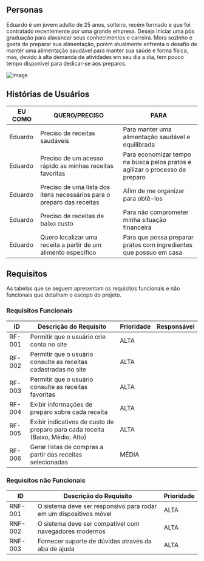 ## Personas

Eduardo é um jovem adulto de 25 anos, solteiro, recém formado e que foi contratado recentemente por uma grande empresa. Deseja iniciar uma pós graduação para alavancar seus conhecimentos e carreira. Mora sozinho e gosta de preparar sua alimentação, porém atualmente enfrenta o desafio de manter uma alimentação saudável para manter sua saúde e forma física, mas, devido à alta demanda de atividades em seu dia a dia, tem pouco tempo disponível para dedicar-se aos preparos.

![image](https://github.com/ICEI-PUC-Minas-PMV-SI/pmv-si-2023-2-pe1-t1-gastrocode-pmv/assets/142272104/64b2798b-20fe-404d-9556-b24f3480acb6)


## Histórias de Usuários

| EU COMO | QUERO/PRECISO | PARA |
|--------------------|------------------------------------|----------------------------------------|
|Eduardo | Preciso de receitas saudáveis                                                       | Para manter uma alimentação saudável e equilibrada                           |
|Eduardo | Preciso de um acesso rápido as minhas receitas favoritas                            | Para economizar tempo na busca pelos pratos e agilizar o processo de preparo |
|Eduardo | Preciso de uma lista dos itens necessários para o preparo das receitas              | Afim de me organizar para obtê-los                                           |
|Eduardo | Preciso de receitas de baixo custo                                                  | Para não comprometer minha situação financeira                               |
|Eduardo | Quero localizar uma receita a partir de um alimento específico                      | Para que possa preparar pratos com ingredientes que possuo em casa           |

## Requisitos

As tabelas que se seguem apresentam os requisitos funcionais e não funcionais que detalham o escopo do projeto.

### Requisitos Funcionais

|ID    | Descrição do Requisito  | Prioridade | Responsável |
|------|-----------------------------------------|----| ----|
|RF-001| Permitir que o usuário crie conta no site               | ALTA  | |
|RF-002| Permitir que o usuário consulte as receitas cadastradas no site               | ALTA  | |
|RF-003| Permitir que o usuário consulte as receitas favoritas                         | ALTA  | |
|RF-004| Exibir informações de preparo sobre cada receita                             | ALTA  | |
|RF-005| Exibir indicativos de custo de preparo para cada receita (Baixo, Médio, Alto) | ALTA  | |
|RF-006| Gerar listas de compras a partir das receitas selecionadas                    | MÉDIA | |


### Requisitos não Funcionais

|ID     | Descrição do Requisito  |Prioridade |
|-------|-------------------------|----|
|RNF-001| O sistema deve ser responsivo para rodar em um dispositivos móvel | ALTA | 
|RNF-002| O sistema deve ser compatível com navegadores modernos            | ALTA | 
|RNF-003| Fornecer suporte de dúvidas através da aba de ajuda               | ALTA | 

